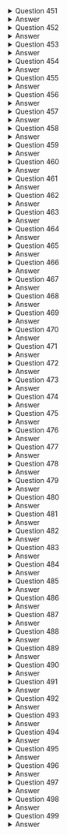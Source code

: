 <details>
  <summary>Question 451</summary>

A company is migrating its applications and databases to the AWS Cloud.
The company will use Amazon Elastic Container Service (Amazon ECS), AWS Direct Connect, and Amazon RDS.
Which activities will be managed by the company's operational team?
(Choose three.)

-   [ ] A. Management of the Amazon RDS infrastructure layer, operating system, and platforms
-   [ ] B. Creation of an Amazon RDS DB instance and configuring the scheduled maintenance window
-   [ ] C. Configuration of additional software components on Amazon ECS for monitoring, patch management, log management, and host intrusion detection
-   [ ] D. Installation of patches for all minor and major database versions for Amazon RDS
-   [ ] E. Ensure the physical security of the Amazon RDS infrastructure in the data center
-   [ ] F. Encryption of the data that moves in transit through Direct Connect

</details>

<details>
  <summary>Answer</summary>

-   [ ] B. Creation of an Amazon RDS DB instance and configuring the scheduled maintenance window
-   [ ] C. Configuration of additional software components on Amazon ECS for monitoring, patch management, log management, and host intrusion detection
-   [ ] F. Encryption of the data that moves in transit through Direct Connect

Why these are the correct answers:

B. Creation of an Amazon RDS DB instance and configuring the scheduled maintenance window

-   [ ] The company is responsible for creating and configuring RDS instances, including setting maintenance windows.

C. Configuration of additional software components on Amazon ECS for monitoring, patch management, log management, and host intrusion detection

-   [ ] The company manages the software and tools within their ECS environment.

F. Encryption of the data that moves in transit through Direct Connect

-   [ ] The company is responsible for securing data in transit, including encryption over Direct Connect.

Why are the other answers wrong?

-   [ ] A and D. AWS manages the underlying infrastructure, OS, and patching for RDS.
-   [ ] E. AWS is responsible for the physical security of its data centers.

Therefore, Options B, C, and F are the activities managed by the company.

</details>
<details>
  <summary>Question 452</summary>

A company runs a Java-based job on an Amazon EC2 instance.
The job runs every hour and takes 10 seconds to run.
The job runs on a scheduled interval and consumes 1 GB of memory.
The CPU utilization of the instance is low except for short surges during which the job uses the maximum CPU available.
The company wants to optimize the costs to run the job.

Which solution will meet these requirements?

-   [ ] A. Use AWS App2Container (A2C) to containerize the job.
    Run the job as an Amazon Elastic Container Service (Amazon ECS) task on AWS Fargate with 0.5 virtual CPU (vCPU) and 1 GB of memory.
-   [ ] B. Copy the code into an AWS Lambda function that has 1 GB of memory.
    Create an Amazon EventBridge scheduled rule to run the code each hour.
-   [ ] C. Use AWS App2Container (A2C) to containerize the job.
    Install the container in the existing Amazon Machine Image (AMI).
    Ensure that the schedule stops the container when the task finishes.
-   [ ] D. Configure the existing schedule to stop the EC2 instance at the completion of the job and restart the EC2 instance when the next job starts.

</details>

<details>
  <summary>Answer</summary>

-   [ ] B. Copy the code into an AWS Lambda function that has 1 GB of memory.
    Create an Amazon EventBridge scheduled rule to run the code each hour.

Why these are the correct answers:

B. Copy the code into an AWS Lambda function that has 1 GB of memory.
Create an Amazon EventBridge scheduled rule to run the code each hour.

-   [ ] AWS Lambda is cost-effective for short-running, event-driven tasks.
-   [ ] EventBridge allows for scheduling Lambda functions, replacing the need for a continuously running EC2 instance.
-   [ ] Lambda's pay-per-use model aligns well with the job's short execution time and intermittent usage.

Why are the other answers wrong?

-   [ ] A. Running the job on Fargate is more expensive than Lambda for short, infrequent tasks.
-   [ ] C. Containerizing the job and running it on the existing EC2 instance does not optimize costs since the instance remains running.
-   [ ] D. Starting and stopping an EC2 instance adds overhead and is less efficient than using Lambda.

Therefore, Option B is the most cost-effective solution.

</details>
<details>
  <summary>Question 453</summary>

A company wants to implement a backup strategy for Amazon EC2 data and multiple Amazon S3 buckets.
Because of regulatory requirements, the company must retain backup files for a specific time period.
The company must not alter the files for the duration of the retention period.

Which solution will meet these requirements?

-   [ ] A. Use AWS Backup to create a backup vault that has a vault lock in governance mode.
    Create the required backup plan.
-   [ ] B. Use Amazon Data Lifecycle Manager to create the required automated snapshot policy.
-   [ ] C. Use Amazon S3 File Gateway to create the backup.
    Configure the appropriate S3 Lifecycle management.
-   [ ] D. Use AWS Backup to create a backup vault that has a vault lock in compliance mode.
    Create the required backup plan.

</details>

<details>
  <summary>Answer</summary>

-   [ ] D. Use AWS Backup to create a backup vault that has a vault lock in compliance mode.
    Create the required backup plan.

Why these are the correct answers:

D. Use AWS Backup to create a backup vault that has a vault lock in compliance mode.
Create the required backup plan.

-   [ ] AWS Backup centralizes backup management across AWS services.
-   [ ] Vault Lock in compliance mode prevents anyone, including the root user, from deleting or altering backups during the retention period, meeting the regulatory requirement.

Why are the other answers wrong?

-   [ ] A. Governance mode allows privileged users to delete backups, which does not meet the requirement of immutability.
-   [ ] B. Data Lifecycle Manager automates snapshot management for EBS volumes but does not cover S3 backups or provide immutable storage.
-   [ ] C. S3 File Gateway is for integrating on-premises applications with S3 and does not provide backup and retention management like AWS Backup.

Therefore, Option D is the only solution that ensures immutable backups with AWS Backup and Vault Lock in compliance mode.

</details>
<details>
  <summary>Question 454</summary>

A company has resources across multiple AWS Regions and accounts.
A newly hired solutions architect discovers a previous employee did not provide details about the resources inventory.
The solutions architect needs to build and map the relationship details of the various workloads across all accounts.
Which solution will meet these requirements in the MOST operationally efficient way?

-   [ ] A. Use AWS Systems Manager Inventory to generate a map view from the detailed view report.
-   [ ] B. Use AWS Step Functions to collect workload details.
    Build architecture diagrams of the workloads manually.
-   [ ] C. Use Workload Discovery on AWS to generate architecture diagrams of the workloads.
-   [ ] D. Use AWS X-Ray to view the workload details.
    Build architecture diagrams with relationships.

</details>

<details>
  <summary>Answer</summary>

-   [ ] C. Use Workload Discovery on AWS to generate architecture diagrams of the workloads.

Why these are the correct answers:

C. Use Workload Discovery on AWS to generate architecture diagrams of the workloads.

-   [ ] Workload Discovery on AWS automatically discovers and maps dependencies between applications and infrastructure, providing a visual representation of workloads.
-   [ ] It reduces the manual effort involved in documenting and understanding complex environments.

Why are the other answers wrong?

-   [ ] A. Systems Manager Inventory collects software and configuration data from EC2 instances but does not provide automated mapping of workload relationships.
-   [ ] B. Using Step Functions to collect details and manually building diagrams is time-consuming and inefficient.
-   [ ] D. AWS X-Ray is for tracing and analyzing distributed applications, not for discovering and mapping infrastructure.

Therefore, Option C is the most operationally efficient solution.

</details>
<details>
  <summary>Question 455</summary>

A company uses AWS Organizations.
The company wants to operate some of its AWS accounts with different budgets.
The company wants to receive alerts and automatically prevent provisioning of additional resources on AWS accounts when the allocated budget threshold is met during a specific period.
Which combination of solutions will meet these requirements? (Choose three.)

-   [ ] A. Use AWS Budgets to create a budget.
    Set the budget amount under the Cost and Usage Reports section of the required AWS accounts.
-   [ ] B. Use AWS Budgets to create a budget.
    Set the budget amount under the Billing dashboards of the required AWS accounts.
-   [ ] C. Create an IAM user for AWS Budgets to run budget actions with the required permissions.
-   [ ] D. Create an IAM role for AWS Budgets to run budget actions with the required permissions.
-   [ ] E. Add an alert to notify the company when each account meets its budget threshold.
    Add a budget action that selects the IAM identity created with the appropriate config rule to prevent provisioning of additional resources.
-   [ ] F. Add an alert to notify the company when each account meets its budget threshold.
    Add a budget action that selects the IAM identity created with the appropriate service control policy (SCP) to prevent provisioning of additional resources.

</details>

<details>
  <summary>Answer</summary>

-   [ ] B. Use AWS Budgets to create a budget.
    Set the budget amount under the Billing dashboards of the required AWS accounts.
-   [ ] D. Create an IAM role for AWS Budgets to run budget actions with the required permissions.
-   [ ] F. Add an alert to notify the company when each account meets its budget threshold.
    Add a budget action that selects the IAM identity created with the appropriate service control policy (SCP) to prevent provisioning of additional resources.

Why these are the correct answers:

B. Use AWS Budgets to create a budget.
Set the budget amount under the Billing dashboards of the required AWS accounts.

-   [ ] AWS Budgets allows you to set custom budgets to track costs.

D. Create an IAM role for AWS Budgets to run budget actions with the required permissions.

-   [ ] An IAM role provides secure permissions for AWS Budgets to take actions.

F. Add an alert to notify the company when each account meets its budget threshold.
Add a budget action that selects the IAM identity created with the appropriate service control policy (SCP) to prevent provisioning of additional resources.

-   [ ] Budget actions can be configured to prevent resource provisioning, and SCPs can enforce these restrictions across accounts.

Why are the other answers wrong?

-   [ ] A. Budget amounts are not set under Cost and Usage Reports.
-   [ ] C. Using an IAM user for budget actions is less secure than using an IAM role.
-   [ ] E. Config rules do not prevent resource provisioning in the same way that SCPs do.

Therefore, Options B, D, and F are the correct solutions.

</details>
<details>
  <summary>Question 456</summary>

A company runs applications on Amazon EC2 instances in one AWS Region.
The company wants to back up the EC2 instances to a second Region.
The company also wants to provision EC2 resources in the second Region and manage the EC2 instances centrally from one AWS account.
Which solution will meet these requirements MOST cost-effectively?

-   [ ] A. Create a disaster recovery (DR) plan that has a similar number of EC2 instances in the second Region.
    Configure data replication.
-   [ ] B. Create point-in-time Amazon Elastic Block Store (Amazon EBS) snapshots of the EC2 instances.
    Copy the snapshots to the second Region periodically.
-   [ ] C. Create a backup plan by using AWS Backup.
    Configure cross-Region backup to the second Region for the EC2 instances.
-   [ ] D. Deploy a similar number of EC2 instances in the second Region.
    Use AWS DataSync to transfer the data from the source Region to the second Region.

</details>

<details>
  <summary>Answer</summary>

-   [ ] C. Create a backup plan by using AWS Backup.
    Configure cross-Region backup to the second Region for the EC2 instances.

Why these are the correct answers:

C. Create a backup plan by using AWS Backup.
Configure cross-Region backup to the second Region for the EC2 instances.

-   [ ] AWS Backup centralizes backup management and supports cross-Region backups.
-   [ ] It provides a cost-effective way to manage backups across Regions.

Why are the other answers wrong?

-   [ ] A. Maintaining a similar number of EC2 instances in the DR Region increases costs.
-   [ ] B. Manually copying EBS snapshots is complex and does not provide centralized management.
-   [ ] D. Using DataSync is for data migration, not for backup and recovery.
    It also involves managing EC2 instances in both Regions.

Therefore, Option C is the most cost-effective and efficient solution.

</details>
<details>
  <summary>Question 457</summary>

A company that uses AWS is building an application to transfer data to a product manufacturer.
The company has its own identity provider (IdP).
The company wants the IdP to authenticate application users while the users use the application to transfer data.
The company must use Applicability Statement 2 (AS2) protocol.

Which solution will meet these requirements?

-   [ ] A. Use AWS DataSync to transfer the data.
    Create an AWS Lambda function for IdP authentication.
-   [ ] B. Use Amazon AppFlow flows to transfer the data.
    Create an Amazon Elastic Container Service (Amazon ECS) task for IdP authentication.
-   [ ] C. Use AWS Transfer Family to transfer the data.
    Create an AWS Lambda function for IdP authentication.
-   [ ] D. Use AWS Storage Gateway to transfer the data.
    Create an Amazon Cognito identity pool for IdP authentication.

</details>

<details>
  <summary>Answer</summary>

-   [ ] C. Use AWS Transfer Family to transfer the data.
    Create an AWS Lambda function for IdP authentication.

Why these are the correct answers:

C. Use AWS Transfer Family to transfer the data.
Create an AWS Lambda function for IdP authentication.

-   [ ] AWS Transfer Family supports the AS2 protocol for secure data transfer.
-   [ ] Lambda functions can be used for custom authentication logic with the company's IdP.

Why are the other answers wrong?

-   [ ] A. AWS DataSync is for large-scale data migration, not for AS2 transfers.
-   [ ] B. Amazon AppFlow is for data transfer between SaaS applications, not for AS2.
-   [ ] D. AWS Storage Gateway is for hybrid cloud storage, not for AS2.
    Amazon Cognito is for user authentication, not IdP integration in this context.

Therefore, Option C is the correct solution.

</details>
<details>
  <summary>Question 458</summary>

A solutions architect is designing a REST API in Amazon API Gateway for a cash payback service.
The application requires 1 GB of memory and 2 GB of storage for its computation resources.
The application will require that the data is in a relational format.
Which additional combination of AWS services will meet these requirements with the LEAST administrative effort? (Choose two.)

-   [ ] A. Amazon EC2
-   [ ] B. AWS Lambda
-   [ ] C. Amazon RDS
-   [ ] D. Amazon DynamoDB
-   [ ] E. Amazon Elastic Kubernetes Services (Amazon EKS)

</details>

<details>
  <summary>Answer</summary>

-   [ ] B. AWS Lambda
-   [ ] C. Amazon RDS

Why these are the correct answers:

B. AWS Lambda

-   [ ] Lambda provides a serverless compute environment that can meet the application's memory and storage requirements with minimal administration.

C. Amazon RDS

-   [ ] Amazon RDS is a managed relational database service that meets the requirement for relational data storage and reduces administrative overhead.

Why are the other answers wrong?

-   [ ] A and E. Amazon EC2 and Amazon EKS require more administrative effort for managing infrastructure.
-   [ ] D. Amazon DynamoDB is a NoSQL database and does not meet the relational data requirement.

Therefore, Options B and C are the most suitable choices.

</details>
<details>
  <summary>Question 459</summary>

A company uses AWS Organizations to run workloads within multiple AWS accounts.
A tagging policy adds department tags to AWS resources when the company creates tags.
An accounting team needs to determine spending on Amazon EC2 consumption.
The accounting team must determine which departments are responsible for the costs regardless of AWS account.
The accounting team has access to AWS Cost Explorer for all AWS accounts within the organization and needs to access all reports from Cost Explorer.
Which solution meets these requirements in the MOST operationally efficient way?

-   [ ] A. From the Organizations management account billing console, activate a user-defined cost allocation tag named department.
    Create one cost report in Cost Explorer grouping by tag name, and filter by EC2.
-   [ ] B. From the Organizations management account billing console, activate an AWS-defined cost allocation tag named department.
    Create one cost report in Cost Explorer grouping by tag name, and filter by EC2.
-   [ ] C. From the Organizations member account billing console, activate a user-defined cost allocation tag named department.
    Create one cost report in Cost Explorer grouping by the tag name, and filter by EC2.
-   [ ] D. From the Organizations member account billing console, activate an AWS-defined cost allocation tag named department.
    Create one cost report in Cost Explorer grouping by tag name, and filter by EC2.

</details>

<details>
  <summary>Answer</summary>

-   [ ] A. From the Organizations management account billing console, activate a user-defined cost allocation tag named department.
    Create one cost report in Cost Explorer grouping by tag name, and filter by EC2.

Why these are the correct answers:

A. From the Organizations management account billing console, activate a user-defined cost allocation tag named department.
Create one cost report in Cost Explorer grouping by tag name, and filter by EC2.

-   [ ] Activating the tag in the management account ensures that the cost allocation tag is applied across all accounts in the organization.
-   [ ] Cost Explorer can then be used to generate a report grouped by the department tag, providing a consolidated view of EC2 spending.

Why are the other answers wrong?

-   [ ] B. AWS-defined cost allocation tags cannot be created or activated by users.
-   [ ] C and D. Activating the tag in a member account does not provide a consolidated view across the organization.

Therefore, Option A is the most operationally efficient solution.

</details>
<details>
  <summary>Question 460</summary>

A company wants to securely exchange data between its software as a service (SaaS) application Salesforce account and Amazon S3.
The company must encrypt the data at rest by using AWS Key Management Service (AWS KMS) customer managed keys (CMKs).
The company must also encrypt the data in transit.
The company has enabled API access for the Salesforce account.

-   [ ] A. Create AWS Lambda functions to transfer the data securely from Salesforce to Amazon S3.
-   [ ] B. Create an AWS Step Functions workflow.
    Define the task to transfer the data securely from Salesforce to Amazon S3.
-   [ ] C. Create Amazon AppFlow flows to transfer the data securely from Salesforce to Amazon S3.
-   [ ] D. Create a custom connector for Salesforce to transfer the data securely from Salesforce to Amazon S3.

</details>

<details>
  <summary>Answer</summary>

-   [ ] C. Create Amazon AppFlow flows to transfer the data securely from Salesforce to Amazon S3.

Why these are the correct answers:

C. Create Amazon AppFlow flows to transfer the data securely from Salesforce to Amazon S3.

-   [ ] Amazon AppFlow is designed for secure data transfer between SaaS applications and AWS services like S3.
-   [ ] AppFlow supports encryption at rest with KMS and encryption in transit.

Why are the other answers wrong?

-   [ ] A. Lambda functions can transfer data but require more custom code and management for security and encryption.
-   [ ] B. Step Functions orchestrate workflows but do not directly transfer data.
    They would need to integrate with other services, adding complexity.
-   [ ] D. Creating a custom connector is more complex and time-consuming than using AppFlow.

Therefore, Option C provides the most straightforward and secure solution.

</details>

<details>
  <summary>Question 461</summary>

A company is developing a mobile gaming app in a single AWS Region.
The app runs on multiple Amazon EC2 instances in an Auto Scaling group.
The company stores the app data in Amazon DynamoDB.
The app communicates by using TCP traffic and UDP traffic between the users and the servers.
The application will be used globally.
The company wants to ensure the lowest possible latency for all users.
Which solution will meet these requirements?

-   [ ] A. Use AWS Global Accelerator to create an accelerator.
    Create an Application Load Balancer (ALB) behind an accelerator endpoint that uses Global Accelerator integration and listening on the TCP and UDP ports.
    Update the Auto Scaling group to register instances on the ALB.
-   [ ] B. Use AWS Global Accelerator to create an accelerator.
    Create a Network Load Balancer (NLB) behind an accelerator endpoint that uses Global Accelerator integration and listening on the TCP and UDP ports.
    Update the Auto Scaling group to register instances on the NLB.
-   [ ] C. Create an Amazon CloudFront content delivery network (CDN) endpoint.
    Create a Network Load Balancer (NLB) behind the endpoint and listening on the TCP and UDP ports.
    Update the Auto Scaling group to register instances on the NLB.
    Update CloudFront to use the NLB as the origin.
-   [ ] D. Create an Amazon CloudFront content delivery network (CDN) endpoint.
    Create an Application Load Balancer (ALB) behind the endpoint and listening on the TCP and UDP ports.
    Update the Auto Scaling group to register instances on the ALB.
    Update CloudFront to use the ALB as the origin.

</details>

<details>
  <summary>Answer</summary>

-   [ ] B. Use AWS Global Accelerator to create an accelerator.
    Create a Network Load Balancer (NLB) behind an accelerator endpoint that uses Global Accelerator integration and listening on the TCP and UDP ports.
    Update the Auto Scaling group to register instances on the NLB.

Why these are the correct answers:

B. Use AWS Global Accelerator to create an accelerator.
Create a Network Load Balancer (NLB) behind an accelerator endpoint that uses Global Accelerator integration and listening on the TCP and UDP ports.
Update the Auto Scaling group to register instances on the NLB.

-   [ ] AWS Global Accelerator improves global application performance by routing traffic through AWS's global network, reducing latency.
-   [ ] Network Load Balancers (NLBs) can handle both TCP and UDP traffic, which is necessary for the gaming app.

Why are the other answers wrong?

-   [ ] A. Application Load Balancers (ALBs) primarily handle HTTP/HTTPS traffic, not general TCP/UDP traffic.
-   [ ] C and D. CloudFront is a CDN designed for caching content, which is not the primary need for a low-latency, real-time gaming application.

Therefore, Option B is the most suitable solution for minimizing latency for global users.

</details>
<details>
  <summary>Question 462</summary>

A company has an application that processes customer orders.
The company hosts the application on an Amazon EC2 instance that saves the orders to an Amazon Aurora database.
Occasionally when traffic is high the workload does not process orders fast enough.
What should a solutions architect do to write the orders reliably to the database as quickly as possible?

-   [ ] A. Increase the instance size of the EC2 instance when traffic is high.
    Write orders to Amazon Simple Notification Service (Amazon SNS).
    Subscribe the database endpoint to the SNS topic.
-   [ ] B. Write orders to an Amazon Simple Queue Service (Amazon SQS) queue.
    Use EC2 instances in an Auto Scaling group behind an Application Load Balancer to read from the SQS queue and process orders into the database.
-   [ ] C. Write orders to Amazon Simple Notification Service (Amazon SNS).
    Subscribe the database endpoint to the SNS topic.
    Use EC2 instances in an Auto Scaling group behind an Application Load Balancer to read from the SNS topic.
-   [ ] D. Write orders to an Amazon Simple Queue Service (Amazon SQS) queue when the EC2 instance reaches CPU threshold limits.
    Use scheduled scaling of EC2 instances in an Auto Scaling group behind an Application Load Balancer to read from the SQS queue and process orders into the database.

</details>

<details>
  <summary>Answer</summary>

-   [ ] B. Write orders to an Amazon Simple Queue Service (Amazon SQS) queue.
    Use EC2 instances in an Auto Scaling group behind an Application Load Balancer to read from the SQS queue and process orders into the database.

Why these are the correct answers:

B. Write orders to an Amazon Simple Queue Service (Amazon SQS) queue.
Use EC2 instances in an Auto Scaling group behind an Application Load Balancer to read from the SQS queue and process orders into the database.

-   [ ] Amazon SQS decouples the order processing from the application, allowing orders to be queued during high traffic.
-   [ ] Auto Scaling groups ensure that there are enough EC2 instances to process the orders from the queue, and the Application Load Balancer distributes the workload.

Why are the other answers wrong?

-   [ ] A. Increasing the EC2 instance size might help temporarily but does not address the queuing of orders during traffic spikes.
    SNS is for pub/sub messaging, not for reliable queuing of order data.
-   [ ] C. Similar to A, SNS is not suitable for reliable order queuing.
-   [ ] D. Scheduled scaling does not react to immediate traffic spikes.
    It also adds complexity compared to Auto Scaling based on queue depth.

Therefore, Option B is the most reliable and scalable solution.

</details>
<details>
  <summary>Question 463</summary>

An IoT company is releasing a mattress that has sensors to collect data about a user's sleep.
The sensors will send data to an Amazon S3 bucket.
The sensors collect approximately 2 MB of data every night for each mattress.
The company must process and summarize the data for each mattress.
The results need to be available as soon as possible.
Data processing will require 1 GB of memory and will finish within 30 seconds.
Which solution will meet these requirements MOST cost-effectively?

-   [ ] A. Use AWS Glue with a Scala job
-   [ ] B. Use Amazon EMR with an Apache Spark script
-   [ ] C. Use AWS Lambda with a Python script
-   [ ] D. Use AWS Glue with a PySpark job

</details>

<details>
  <summary>Answer</summary>

-   [ ] C. Use AWS Lambda with a Python script

Why these are the correct answers:

C. Use AWS Lambda with a Python script

-   [ ] AWS Lambda is cost-effective for event-driven processing of small data sizes.
-   [ ] It can be triggered by S3 events when new data is uploaded.
-   [ ] Lambda supports up to 10 GB of memory and execution times up to 15 minutes, which meets the requirements.

Why are the other answers wrong?

-   [ ] A, B, and D. AWS Glue and Amazon EMR are more suitable for large-scale data processing and analytics.
    They are more expensive and have more overhead for this small-scale, event-driven processing.

Therefore, Option C is the most cost-effective solution.

</details>
<details>
  <summary>Question 464</summary>

A company hosts an online shopping application that stores all orders in an Amazon RDS for PostgreSQL Single-AZ DB instance.
Management wants to eliminate single points of failure and has asked a solutions architect to recommend an approach to minimize database downtime without requiring any changes to the application code.
Which solution meets these requirements?

-   [ ] A. Convert the existing database instance to a Multi-AZ deployment by modifying the database instance and specifying the Multi-AZ option.
-   [ ] B. Create a new RDS Multi-AZ deployment.
    Take a snapshot of the current RDS instance and restore the new Multi-AZ deployment with the snapshot.
-   [ ] C. Create a read-only replica of the PostgreSQL database in another Availability Zone.
    Use Amazon Route 53 weighted record sets to distribute requests across the databases.
-   [ ] D. Place the RDS for PostgreSQL database in an Amazon EC2 Auto Scaling group with a minimum group size of two.
    Use Amazon Route 53 weighted record sets to distribute requests across instances.

</details>

<details>
  <summary>Answer</summary>

-   [ ] A. Convert the existing database instance to a Multi-AZ deployment by modifying the database instance and specifying the Multi-AZ option.

Why these are the correct answers:

A. Convert the existing database instance to a Multi-AZ deployment by modifying the database instance and specifying the Multi-AZ option.

-   [ ] Amazon RDS Multi-AZ provides high availability by synchronously replicating data to a standby instance in a different Availability Zone.
-   [ ] Converting the existing instance is the simplest way to achieve this without application code changes.

Why are the other answers wrong?

-   [ ] B. Creating a new Multi-AZ deployment and restoring from a snapshot involves downtime during the restoration process.
-   [ ] C. Read replicas are for scaling read operations, not for high availability.
    Route 53 weighted record sets do not provide automatic failover.
-   [ ] D. RDS databases cannot run in EC2 Auto Scaling groups.

Therefore, Option A is the best solution for minimizing downtime without application changes.

</details>
<details>
  <summary>Question 465</summary>

A company is developing an application to support customer demands.
The company wants to deploy the application on multiple Amazon EC2 Nitro-based instances within the same Availability Zone.
The company also wants to give the application the ability to write to multiple block storage volumes in multiple EC2 Nitro-based instances simultaneously to achieve higher application availability.
Which solution will meet these requirements?

-   [ ] A. Use General Purpose SSD (gp3) EBS volumes with Amazon Elastic Block Store (Amazon EBS) Multi-Attach
-   [ ] B. Use Throughput Optimized HDD (st1) EBS volumes with Amazon Elastic Block Store (Amazon EBS) Multi-Attach
-   [ ] C. Use Provisioned IOPS SSD (io2) EBS volumes with Amazon Elastic Block Store (Amazon EBS) Multi-Attach
-   [ ] D. Use General Purpose SSD (gp2) EBS volumes with Amazon Elastic Block Store (Amazon EBS) Multi-Attach

</details>

<details>
  <summary>Answer</summary>

-   [ ] C. Use Provisioned IOPS SSD (io2) EBS volumes with Amazon Elastic Block Store (Amazon EBS) Multi-Attach

Why these are the correct answers:

C. Use Provisioned IOPS SSD (io2) EBS volumes with Amazon Elastic Block Store (Amazon EBS) Multi-Attach

-   [ ] Amazon EBS Multi-Attach allows a Provisioned IOPS SSD (io2) volume to be attached to multiple EC2 instances simultaneously.
-   [ ] io2 volumes provide high performance and are suitable for applications requiring concurrent writes.

Why are the other answers wrong?

-   [ ] A, B, and D. General Purpose SSD (gp3 and gp2) and Throughput Optimized HDD (st1) volumes do not support EBS Multi-Attach for concurrent writes.

Therefore, Option C is the only solution that meets the requirements.

</details>
<details>
  <summary>Question 466</summary>

A company designed a stateless two-tier application that uses Amazon EC2 in a single Availability Zone and an Amazon RDS Multi-AZ DB instance.
New company management wants to ensure the application is highly available.
What should a solutions architect do to meet this requirement?

-   [ ] A. Configure the application to use Multi-AZ EC2 Auto Scaling and create an Application Load Balancer
-   [ ] B. Configure the application to take snapshots of the EC2 instances and send them to a different AWS Region
-   [ ] C. Configure the application to use Amazon Route 53 latency-based routing to feed requests to the application
-   [ ] D. Configure Amazon Route 53 rules to handle incoming requests and create a Multi-AZ Application Load Balancer

</details>

<details>
  <summary>Answer</summary>

-   [ ] A. Configure the application to use Multi-AZ EC2 Auto Scaling and create an Application Load Balancer

Why these are the correct answers:

A. Configure the application to use Multi-AZ EC2 Auto Scaling and create an Application Load Balancer

-   [ ] Multi-AZ EC2 Auto Scaling ensures that the application is resilient to AZ failures.
-   [ ] An Application Load Balancer distributes traffic across instances, improving availability.

Why are the other answers wrong?

-   [ ] B. Snapshots are for backup and recovery, not for high availability.
-   [ ] C. Route 53 latency-based routing improves performance but does not provide automatic failover within a single Region.
-   [ ] D. Route 53 rules do not create infrastructure, and ALBs are not inherently Multi-AZ.

Therefore, Option A is the correct solution.

</details>
<details>
  <summary>Question 467</summary>

A company uses AWS Organizations.
A member account has purchased a Compute Savings Plan.
Because of changes in the workloads inside the member account, the account no longer receives the full benefit of the Compute Savings Plan commitment.
The company uses less than 50% of its purchased compute power.
What should the company do?

-   [ ] A. Turn on discount sharing from the Billing Preferences section of the account console in the member account that purchased the Compute Savings Plan.
-   [ ] B. Turn on discount sharing from the Billing Preferences section of the account console in the company's Organizations management account.
-   [ ] C. Migrate additional compute workloads from another AWS account to the account that has the Compute Savings Plan.
-   [ ] D. Sell the excess Savings Plan commitment in the Reserved Instance Marketplace.

</details>

<details>
  <summary>Answer</summary>

-   [ ] B. Turn on discount sharing from the Billing Preferences section of the account console in the company's Organizations management account.

Why these are the correct answers:

B. Turn on discount sharing from the Billing Preferences section of the account console in the company's Organizations management account.

-   [ ] Discount sharing in AWS Organizations allows other accounts to benefit from the Savings Plan, maximizing its utilization.

Why are the other answers wrong?

-   [ ] A. Discount sharing is enabled in the management account, not the member account.
-   [ ] C. Migrating workloads might not be feasible or cost-effective.
-   [ ] D. Savings Plans cannot be sold in the Reserved Instance Marketplace.

Therefore, Option B is the correct solution.

</details>
<details>
  <summary>Question 468</summary>

A company is developing a microservices application that will provide a search catalog for customers.
The company must use REST APIs to present the frontend of the application to users.
The REST APIs must access the backend services that the company hosts in containers in private VPC subnets.
Which solution will meet these requirements?

-   [ ] A. Design a WebSocket API by using Amazon API Gateway.
    Host the application in Amazon Elastic Container Service (Amazon ECS) in a private subnet.
    Create a private VPC link for API Gateway to access Amazon ECS.
-   [ ] B. Design a REST API by using Amazon API Gateway.
    Host the application in Amazon Elastic Container Service (Amazon ECS) in a private subnet.
    Create a private VPC link for API Gateway to access Amazon ECS.
-   [ ] C. Design a WebSocket API by using Amazon API Gateway.
    Host the application in Amazon Elastic Container Service (Amazon ECS) in a private subnet.
    Create a security group for API Gateway to access Amazon ECS.
-   [ ] D. Design a REST API by using Amazon API Gateway.
    Host the application in Amazon Elastic Container Service (Amazon ECS) in a private subnet.
    Create a security group for API Gateway to access Amazon ECS.

</details>

<details>
  <summary>Answer</summary>

-   [ ] B. Design a REST API by using Amazon API Gateway.
    Host the application in Amazon Elastic Container Service (Amazon ECS) in a private subnet.
    Create a private VPC link for API Gateway to access Amazon ECS.

Why these are the correct answers:

B. Design a REST API by using Amazon API Gateway.
Host the application in Amazon Elastic Container Service (Amazon ECS) in a private subnet.
Create a private VPC link for API Gateway to access Amazon ECS.

-   [ ] Amazon API Gateway is used to create REST APIs.
-   [ ] Amazon ECS in a private subnet provides a secure environment for the microservices.
-   [ ] A private VPC link allows API Gateway to access ECS within the VPC without exposing traffic to the internet.

Why are the other answers wrong?

-   [ ] A and C. WebSocket APIs are for real-time, bidirectional communication, not for typical REST API use cases.
-   [ ] D. Security groups provide security but do not enable API Gateway to access ECS in a private subnet in the same way as a VPC link.

Therefore, Option B is the correct solution.

</details>
<details>
  <summary>Question 469</summary>

A company stores raw collected data in an Amazon S3 bucket.
The data is used for several types of analytics on behalf of the company's customers.
The type of analytics requested determines the access pattern on the S3 objects.
The company cannot predict or control the access pattern.
The company wants to reduce its S3 costs.
Which solution will meet these requirements?

-   [ ] A. Use S3 replication to transition infrequently accessed objects to S3 Standard-Infrequent Access (S3 Standard-IA)
-   [ ] B. Use S3 Lifecycle rules to transition objects from S3 Standard to Standard-Infrequent Access (S3 Standard-IA)
-   [ ] C. Use S3 Lifecycle rules to transition objects from S3 Standard to S3 Intelligent-Tiering
-   [ ] D. Use S3 Inventory to identify and transition objects that have not been accessed from S3 Standard to S3 Intelligent-Tiering

</details>

<details>
  <summary>Answer</summary>

-   [ ] C. Use S3 Lifecycle rules to transition objects from S3 Standard to S3 Intelligent-Tiering

Why these are the correct answers:

C. Use S3 Lifecycle rules to transition objects from S3 Standard to S3 Intelligent-Tiering

-   [ ] S3 Intelligent-Tiering automatically optimizes storage costs by moving data to the most cost-effective tier based on access patterns.
-   [ ] S3 Lifecycle rules automate this process.

Why are the other answers wrong?

-   [ ] A and B. S3 Standard-IA is suitable for infrequently accessed data, but since access patterns are unpredictable, Intelligent-Tiering is more efficient.
-   [ ] D. S3 Inventory helps identify object metadata but does not automate the tiering process like Lifecycle rules with Intelligent-Tiering.

Therefore, Option C is the most suitable solution.

</details>
<details>
  <summary>Question 470</summary>

A company has applications hosted on Amazon EC2 instances with IPv6 addresses.
The applications must initiate communications with other external applications using the internet.
However, the company's security policy states that any external service cannot initiate a connection to the EC2 instances.
What should a solutions architect recommend to resolve this issue?

-   [ ] A. Create a NAT gateway and make it the destination of the subnet's route table
-   [ ] B. Create an internet gateway and make it the destination of the subnet's route table
-   [ ] C. Create a virtual private gateway and make it the destination of the subnet's route table
-   [ ] D. Create an egress-only internet gateway and make it the destination of the subnet's route table

</details>

<details>
  <summary>Answer</summary>

-   [ ] D. Create an egress-only internet gateway and make it the destination of the subnet's route table

Why these are the correct answers:

D. Create an egress-only internet gateway and make it the destination of the subnet's route table

-   [ ] An egress-only internet gateway allows EC2 instances with IPv6 addresses to initiate outbound traffic to the internet but prevents inbound traffic.

Why are the other answers wrong?

-   [ ] A. A NAT gateway is for IPv4, not IPv6.
-   [ ] B. An internet gateway allows both inbound and outbound traffic.
-   [ ] C. A virtual private gateway is for VPN connections, not general internet access.

Therefore, Option D is the correct solution.

</details>

<details>
  <summary>Question 471</summary>

A company is creating an application that runs on containers in a VPC.
The application stores and accesses data in an Amazon S3 bucket.
During the development phase, the application will store and access 1 TB of data in Amazon S3 each day.
The company wants to minimize costs and wants to prevent traffic from traversing the internet whenever possible.
Which solution will meet these requirements?

-   [ ] A. Enable S3 Intelligent-Tiering for the S3 bucket
-   [ ] B. Enable S3 Transfer Acceleration for the S3 bucket
-   [ ] C. Create a gateway VPC endpoint for Amazon S3.
    Associate this endpoint with all route tables in the VPC
-   [ ] D. Create an interface endpoint for Amazon S3 in the VPC.
    Associate this endpoint with all route tables in the VPC

</details>

<details>
  <summary>Answer</summary>

-   [ ] C. Create a gateway VPC endpoint for Amazon S3.
    Associate this endpoint with all route tables in the VPC

Why these are the correct answers:

C. Create a gateway VPC endpoint for Amazon S3.
Associate this endpoint with all route tables in the VPC

-   [ ] Gateway VPC endpoints are cost-effective and allow traffic to stay within the AWS network.
-   [ ] They support high throughput and are suitable for large data transfers.

Why are the other answers wrong?

-   [ ] A. S3 Intelligent-Tiering optimizes storage costs but does not prevent traffic from traversing the internet.
-   [ ] B. S3 Transfer Acceleration speeds up transfers over the internet but does not keep traffic within the AWS network.
-   [ ] D. Interface VPC endpoints use PrivateLink and are more expensive than gateway endpoints for S3.

Therefore, Option C is the most cost-effective solution that keeps traffic within the AWS network.

</details>
<details>
  <summary>Question 472</summary>

A company has a mobile chat application with a data store based in Amazon DynamoDB.
Users would like new messages to be read with as little latency as possible.
A solutions architect needs to design an optimal solution that requires minimal application changes.
Which method should the solutions architect select?

-   [ ] A. Configure Amazon DynamoDB Accelerator (DAX) for the new messages table.
    Update the code to use the DAX endpoint.
-   [ ] B. Add DynamoDB read replicas to handle the increased read load.
    Update the application to point to the read endpoint for the read replicas.
-   [ ] C. Double the number of read capacity units for the new messages table in DynamoDB.
    Continue to use the existing DynamoDB endpoint.
-   [ ] D. Add an Amazon ElastiCache for Redis cache to the application stack.
    Update the application to point to the Redis cache endpoint instead of DynamoDB.

</details>

<details>
  <summary>Answer</summary>

-   [ ] A. Configure Amazon DynamoDB Accelerator (DAX) for the new messages table.
    Update the code to use the DAX endpoint.

Why these are the correct answers:

A. Configure Amazon DynamoDB Accelerator (DAX) for the new messages table.
Update the code to use the DAX endpoint.

-   [ ] DAX is a fully managed, highly available, in-memory cache for DynamoDB that reduces read latency.
-   [ ] It requires minimal application changes to point to the DAX endpoint.

Why are the other answers wrong?

-   [ ] B. Read replicas are not available for DynamoDB.
-   [ ] C. Increasing read capacity units increases costs but does not provide the same low latency as DAX.
-   [ ] D. ElastiCache requires significant application changes to implement caching logic.

Therefore, Option A is the most suitable solution.

</details>
<details>
  <summary>Question 473</summary>

A company hosts a website on Amazon EC2 instances behind an Application Load Balancer (ALB).
The website serves static content.
Website traffic is increasing, and the company is concerned about a potential increase in cost.
Which solution is the most cost-effective?

-   [ ] A. Create an Amazon CloudFront distribution to cache state files at edge locations
-   [ ] B. Create an Amazon ElastiCache cluster.
    Connect the ALB to the ElastiCache cluster to serve cached files
-   [ ] C. Create an AWS WAF web ACL and associate it with the ALB.
    Add a rule to the web ACL to cache static files
-   [ ] D. Create a second ALB in an alternative AWS Region.
    Route user traffic to the closest Region to minimize data transfer costs

</details>

<details>
  <summary>Answer</summary>

-   [ ] A. Create an Amazon CloudFront distribution to cache state files at edge locations

Why these are the correct answers:

A. Create an Amazon CloudFront distribution to cache state files at edge locations

-   [ ] Amazon CloudFront is a content delivery network (CDN) that caches static content at edge locations, reducing the load on EC2 instances and lowering costs.

Why are the other answers wrong?

-   [ ] B. ElastiCache is for caching dynamic data, not static files.
    It is also more complex and expensive than CloudFront for this purpose.
-   [ ] C. AWS WAF is a web application firewall and does not cache static files.
-   [ ] D. Creating a second ALB in another Region increases costs and is not necessary for serving static content.

Therefore, Option A is the most cost-effective solution.

</details>
<details>
  <summary>Question 474</summary>

A company has multiple VPCs across AWS Regions to support and run workloads that are isolated from workloads in other Regions.
Because of a recent application launch requirement, the company's VPCs must communicate with all other VPCs across all Regions.
Which solution will meet these requirements with the LEAST amount of administrative effort?

-   [ ] A. Use VPC peering to manage VPC communication in a single Region.
    Use VPC peering across Regions to manage VPC communications.
-   [ ] B. Use AWS Direct Connect gateways across all Regions to connect VPCs across regions and manage VPC communications.
-   [ ] C. Use AWS Transit Gateway to manage VPC communication in a single Region and Transit Gateway peering across Regions to manage VPC communications.
-   [ ] D. Use AWS PrivateLink across all Regions to connect VPCs across Regions and manage VPC communications

</details>

<details>
  <summary>Answer</summary>

-   [ ] C. Use AWS Transit Gateway to manage VPC communication in a single Region and Transit Gateway peering across Regions to manage VPC communications.

Why these are the correct answers:

C. Use AWS Transit Gateway to manage VPC communication in a single Region and Transit Gateway peering across Regions to manage VPC communications.

-   [ ] AWS Transit Gateway simplifies the management of connections between multiple VPCs and across Regions.
-   [ ] It reduces the complexity of managing numerous peering connections.

Why are the other answers wrong?

-   [ ] A. VPC peering becomes complex and difficult to manage as the number of VPCs increases.
-   [ ] B. Direct Connect gateways are for connecting to on-premises networks, not for VPC-to-VPC communication.
-   [ ] D. AWS PrivateLink is for accessing AWS services privately, not for connecting VPCs.

Therefore, Option C is the most efficient solution.

</details>
<details>
  <summary>Question 475</summary>

A company is designing a containerized application that will use Amazon Elastic Container Service (Amazon ECS).
The application needs to access a shared file system that is highly durable and can recover data to another AWS Region with a recovery point objective (RPO) of 8 hours.
The file system needs to provide a mount target in each Availability Zone within a Region.
A solutions architect wants to use AWS Backup to manage the replication to another Region.
Which solution will meet these requirements?

-   [ ] A. Amazon FSx for Windows File Server with a Multi-AZ deployment
-   [ ] B. Amazon FSx for NetApp ONTAP with a Multi-AZ deployment
-   [ ] C. Amazon Elastic File System (Amazon EFS) with the Standard storage class
-   [ ] D. Amazon FSx for OpenZFS

</details>

<details>
  <summary>Answer</summary>

-   [ ] C. Amazon Elastic File System (Amazon EFS) with the Standard storage class

Why these are the correct answers:

C. Amazon Elastic File System (Amazon EFS) with the Standard storage class

-   [ ] Amazon EFS provides a scalable, durable file system that can be mounted by multiple ECS tasks across Availability Zones.
-   [ ] AWS Backup can be used to back up EFS file systems for disaster recovery.

Why are the other answers wrong?

-   [ ] A, B, and D. Amazon FSx for Windows File Server, FSx for NetApp ONTAP, and FSx for OpenZFS are not designed to be mounted by multiple ECS tasks across Availability Zones in the same way as EFS.

Therefore, Option C is the correct solution.

</details>
<details>
  <summary>Question 476</summary>

A company is expecting rapid growth in the near future.
A solutions architect needs to configure existing users and grant permissions to new users on AWS.
The solutions architect has decided to create IAM groups.
Which additional action is the MOST secure way to grant permissions to the new users?

-   [ ] A. Apply service control policies (SCPs) to manage access permissions
-   [ ] B. Create IAM roles that have least privilege permission.
    Attach the roles to the IAM groups
-   [ ] C. Create an IAM policy that grants least privilege permission.
    Attach the policy to the IAM groups
-   [ ] D. Create IAM roles.
    Associate the roles with a permissions boundary that defines the maximum permissions

</details>

<details>
  <summary>Answer</summary>

-   [ ] C. Create an IAM policy that grants least privilege permission.
    Attach the policy to the IAM groups

Why these are the correct answers:

C. Create an IAM policy that grants least privilege permission.
Attach the policy to the IAM groups

-   [ ] IAM policies are the standard way to grant permissions to IAM users, groups, and roles.
-   [ ] Attaching a policy to a group allows you to manage permissions for multiple users efficiently.
-   [ ] Least privilege ensures that users have only the necessary permissions.

Why are the other answers wrong?

-   [ ] A. SCPs are used to manage permissions at the AWS Organizations level, not for granting permissions to individual users or groups.
-   [ ] B. Roles are typically assumed by AWS services or applications, not attached to IAM groups.
-   [ ] D. Permission boundaries set the maximum permissions that a role can have but do not grant permissions directly to users.

Therefore, Option C is the most secure and appropriate way to grant permissions.

</details>

<details>
  <summary>Question 477</summary>

A group requires permissions to list an Amazon S3 bucket and delete objects from that bucket.
An administrator has created the following IAM policy to provide access to the bucket and applied that policy to the group.
The group is not able to delete objects in the bucket.
The company follows least-privilege access rules.

```json
{
  "Version": "2012-10-17",
  "Statement": [
    {
      "Action": [
        "s3:ListBucket"
      ],
      "Resource": [
        "arn:aws:s3:::bucket-name"
      ],
      "Effect": "Allow"
    },
    {
      "Action": [
        "s3:DeleteObject"
      ],
      "Resource": [],
      "Effect": "Allow"
    }
  ]
}
```

Which statement should a solutions architect add to the policy to correct bucket access?

-   [ ] A.

```json
{
  "Action": [
    "s3:\*Object"
  ],
  "Resource": [
    "arn:aws:s3:::bucket-name/\*"
  ],
  "Effect": "Allow"
}
```

-   [ ] B.

```json
{
  "Action": [
    "s3:\*"
  ],
  "Resource": [
    "arn:aws:s3:::bucket-name/\*"
  ],
  "Effect": "Allow"
}
```

-   [ ] C.

```json
{
  "Action": [
    "s3:DeleteObject"
  ],
  "Resource": [
    "arn:aws:s3:::bucket-name\*"
  ],
  "Effect": "Allow"
}
```

-   [ ] D.

```json
{
  "Action": [
    "s3:DeleteObject"
  ],
  "Resource": [
    "arn:aws:s3:::bucket-name/\*"
  ],
  "Effect": "Allow"
}
```

</details>

<details>
  <summary>Answer</summary>

- [ ] D.

```json
{
  "Action": [
    "s3:DeleteObject"
  ],
  "Resource": [
    "arn:aws:s3:::bucket-name/\*"
  ],
  "Effect": "Allow"
}
```

Why D is the correct answer:

- [ ] The original policy was missing the Resource for the s3:DeleteObject action.
- [ ] The correct Resource should specify the objects within the bucket using arn:aws:s3:::bucket-name/*.

Why are the other answers wrong?

- [ ] A and B. Using s3:*Object or s3:* grants more permissions than necessary, violating the least-privilege principle.
- [ ] C. arn:aws:s3:::bucket-name* is an invalid ARN format.

Therefore, Option D is the correct and most secure solution.

</details>

<details>
  <summary>Question 478</summary>

A law firm needs to share information with the public.
The information includes hundreds of files that must be publicly readable.
Modifications or deletions of the files by anyone before a designated future date are prohibited.
Which solution will meet these requirements in the MOST secure way?

-   [ ] A. Upload all files to an Amazon S3 bucket that is configured for static website hosting.
    Grant read-only IAM permissions to any AWS principals that access the S3 bucket until the designated date.
-   [ ] B. Create a new Amazon S3 bucket with S3 Versioning enabled.
    Use S3 Object Lock with a retention period in accordance with the designated date.
    Configure the S3 bucket for static website hosting.
    Set an S3 bucket policy to allow read-only access to the objects.
-   [ ] C. Create a new Amazon S3 bucket with S3 Versioning enabled.
    Configure an event trigger to run an AWS Lambda function in case of object modification or deletion.
    Configure the Lambda function to replace the objects with the original versions from a private S3 bucket.
-   [ ] D. Upload all files to an Amazon S3 bucket that is configured for static website hosting.
    Select the folder that contains the files.
    Use S3 Object Lock with a retention period in accordance with the designated date.
    Grant read-only IAM permissions to any AWS principals that access the S3 bucket.

</details>

<details>
  <summary>Answer</summary>

-   [ ] B. Create a new Amazon S3 bucket with S3 Versioning enabled.
    Use S3 Object Lock with a retention period in accordance with the designated date.
    Configure the S3 bucket for static website hosting.
    Set an S3 bucket policy to allow read-only access to the objects.

Why these are the correct answers:

B. Create a new Amazon S3 bucket with S3 Versioning enabled.
Use S3 Object Lock with a retention period in accordance with the designated date.
Configure the S3 bucket for static website hosting.
Set an S3 bucket policy to allow read-only access to the objects.

-   [ ] S3 Object Lock prevents objects from being deleted or modified for a specified retention period.
-   [ ] S3 Versioning protects against accidental deletions.
-   [ ] Static website hosting allows public access to the files.
-   [ ] An S3 bucket policy grants read-only access.

Why are the other answers wrong?

-   [ ] A. IAM permissions do not prevent authorized users from modifying or deleting objects.
-   [ ] C. Using Lambda functions to restore objects is complex and less secure than S3 Object Lock.
-   [ ] D. S3 Object Lock cannot be applied to a folder in S3.

Therefore, Option B is the most secure and efficient solution.

</details>
<details>
  <summary>Question 479</summary>

A company is making a prototype of the infrastructure for its new website by manually provisioning the necessary infrastructure.
This infrastructure includes an Auto Scaling group, an Application Load Balancer and an Amazon RDS database.
After the configuration has been thoroughly validated, the company wants the capability to immediately deploy the infrastructure for development and production use in two Availability Zones in an automated fashion.
What should a solutions architect recommend to meet these requirements?

-   [ ] A. Use AWS Systems Manager to replicate and provision the prototype infrastructure in two Availability Zones
-   [ ] B. Define the infrastructure as a template by using the prototype infrastructure as a guide.
    Deploy the infrastructure with AWS CloudFormation.
-   [ ] C. Use AWS Config to record the inventory of resources that are used in the prototype infrastructure.
    Use AWS Config to deploy the prototype infrastructure into two Availability Zones.
-   [ ] D. Use AWS Elastic Beanstalk and configure it to use an automated reference to the prototype infrastructure to automatically deploy new environments in two Availability Zones.

</details>

<details>
  <summary>Answer</summary>

-   [ ] B. Define the infrastructure as a template by using the prototype infrastructure as a guide.
    Deploy the infrastructure with AWS CloudFormation.

Why these are the correct answers:

B. Define the infrastructure as a template by using the prototype infrastructure as a guide.
Deploy the infrastructure with AWS CloudFormation.

-   [ ] AWS CloudFormation allows you to define infrastructure as code, enabling automated and repeatable deployments.
-   [ ] It ensures consistency and reduces manual errors.

Why are the other answers wrong?

-   [ ] A. AWS Systems Manager is for managing EC2 instances, not for provisioning infrastructure.
-   [ ] C. AWS Config records configuration changes but does not deploy infrastructure.
-   [ ] D. Elastic Beanstalk is for deploying applications, not for defining and deploying infrastructure components like Auto Scaling groups and load balancers.

Therefore, Option B is the most appropriate solution.

</details>
<details>
  <summary>Question 480</summary>

A business application is hosted on Amazon EC2 and uses Amazon S3 for encrypted object storage.
The chief information security officer has directed that no application traffic between the two services should traverse the public internet.
Which capability should the solutions architect use to meet the compliance requirements?

-   [ ] A. AWS Key Management Service (AWS KMS)
-   [ ] B. VPC endpoint
-   [ ] C. Private subnet
-   [ ] D. Virtual private gateway

</details>

<details>
  <summary>Answer</summary>

-   [ ] B. VPC endpoint

Why these are the correct answers:

B. VPC endpoint

-   [ ] VPC endpoints enable private connections to AWS services like S3 without using the internet.
-   [ ] They keep traffic within the AWS network.

Why are the other answers wrong?

-   [ ] A. AWS KMS is for managing encryption keys, not for network traffic routing.
-   [ ] C. Private subnets provide network isolation within a VPC but do not prevent traffic from leaving the VPC to access S3.
-   [ ] D. A virtual private gateway is for connecting to on-premises networks, not for S3 access.

Therefore, Option B is the correct solution.

</details>

<details>
  <summary>Question 481</summary>

A company hosts a three-tier web application in the AWS Cloud.
A Multi-AZ Amazon RDS for MySQL server forms the database layer Amazon ElastiCache forms the cache layer.
The company wants a caching strategy that adds or updates data in the cache when a customer adds an item to the database.
The data in the cache must always match the data in the database.

Which solution will meet these requirements?

-   [ ] A. Implement the lazy loading caching strategy
-   [ ] B. Implement the write-through caching strategy
-   [ ] C. Implement the adding TTL caching strategy
-   [ ] D. Implement the AWS AppConfig caching strategy

</details>

<details>
  <summary>Answer</summary>

-   [ ] B. Implement the write-through caching strategy

Why these are the correct answers:

B. Implement the write-through caching strategy

-   [ ] Write-through caching ensures that data is written to both the cache and the database simultaneously, maintaining data consistency.

Why are the other answers wrong?

-   [ ] A. Lazy loading only loads data into the cache when it is first requested, which does not guarantee that the cache is updated when a customer adds an item.
-   [ ] C. Adding TTL (Time To Live) involves setting an expiration time for cached data, which does not ensure immediate cache updates when the database is updated.
-   [ ] D. AWS AppConfig is for application configuration management, not for caching strategies.

Therefore, Option B is the correct solution.

</details>
<details>
  <summary>Question 482</summary>

A company wants to migrate 100 GB of historical data from an on-premises location to an Amazon S3 bucket.
The company has a 100 megabits per second (Mbps) internet connection on premises.
The company needs to encrypt the data in transit to the S3 bucket.
The company will store new data directly in Amazon S3.
Which solution will meet these requirements with the LEAST operational overhead?

-   [ ] A. Use the s3 sync command in the AWS CLI to move the data directly to an S3 bucket
-   [ ] B. Use AWS DataSync to migrate the data from the on-premises location to an S3 bucket
-   [ ] C. Use AWS Snowball to move the data to an S3 bucket
-   [ ] D. Set up an IPsec VPN from the on-premises location to AWS.
    Use the s3 cp command in the AWS CLI to move the data directly to an S3 bucket

</details>

<details>
  <summary>Answer</summary>

-   [ ] B. Use AWS DataSync to migrate the data from the on-premises location to an S3 bucket

Why these are the correct answers:

B. Use AWS DataSync to migrate the data from the on-premises location to an S3 bucket

-   [ ] AWS DataSync automates and accelerates data transfer between on-premises storage and Amazon S3.
-   [ ] It handles encryption in transit and minimizes operational overhead.

Why are the other answers wrong?

-   [ ] A and D. Using the AWS CLI or setting up an IPsec VPN requires more manual configuration and management.
-   [ ] C. AWS Snowball is for large-scale data transfers and is not suitable for only 100 GB of data.

Therefore, Option B is the most efficient solution.

</details>
<details>
  <summary>Question 483</summary>

A company containerized a Windows job that runs on .NET 6 Framework under a Windows container.
The company wants to run this job in the AWS Cloud.
The job runs every 10 minutes.
The job's runtime varies between 1 minute and 3 minutes.
Which solution will meet these requirements MOST cost-effectively?

-   [ ] A. Create an AWS Lambda function based on the container image of the job.
    Configure Amazon EventBridge to invoke the function every 10 minutes.
-   [ ] B. Use AWS Batch to create a job that uses AWS Fargate resources.
    Configure the job scheduling to run every 10 minutes.
-   [ ] C. Use Amazon Elastic Container Service (Amazon ECS) on AWS Fargate to run the job.
    Create a scheduled task based on the container image of the job to run every 10 minutes.
-   [ ] D. Use Amazon Elastic Container Service (Amazon ECS) on AWS Fargate to run the job.
    Create a standalone task based on the container image of the job.
    Use Windows task scheduler to run the job every 10 minutes.

</details>

<details>
  <summary>Answer</summary>

-   [ ] C. Use Amazon Elastic Container Service (Amazon ECS) on AWS Fargate to run the job.
    Create a scheduled task based on the container image of the job to run every 10 minutes.

Why these are the correct answers:

C. Use Amazon Elastic Container Service (Amazon ECS) on AWS Fargate to run the job.
Create a scheduled task based on the container image of the job to run every 10 minutes.

-   [ ] Amazon ECS on Fargate is cost-effective for running containerized applications without managing the underlying infrastructure.
-   [ ] Scheduled tasks in ECS allow for automated execution of the job at regular intervals.

Why are the other answers wrong?

-   [ ] A. Lambda has limitations on runtime for container images, and it may not be suitable for jobs that can run up to 3 minutes.
-   [ ] B. AWS Batch is designed for batch processing and is more suitable for large-scale, long-running jobs, not for short, frequent tasks.
-   [ ] D. Using Windows task scheduler adds complexity and requires managing a separate scheduling mechanism.

Therefore, Option C is the most cost-effective and efficient solution.

</details>
<details>
  <summary>Question 484</summary>

A company wants to move from many standalone AWS accounts to a consolidated, multi-account architecture.
The company plans to create many new AWS accounts for different business units.
The company needs to authenticate access to these AWS accounts by using a centralized corporate directory service.
Which combination of actions should a solutions architect recommend to meet these requirements? (Choose two.)

-   [ ] A. Create a new organization in AWS Organizations with all features turned on.
    Create the new AWS accounts in the organization.
-   [ ] B. Set up an Amazon Cognito identity pool.
    Configure AWS IAM Identity Center (AWS Single Sign-On) to accept Amazon Cognito authentication.
-   [ ] C. Configure a service control policy (SCP) to manage the AWS accounts.
    Add AWS IAM Identity Center (AWS Single Sign-On) to AWS Directory Service.
-   [ ] D. Create a new organization in AWS Organizations.
    Configure the organization's authentication mechanism to use AWS Directory Service directly.
-   [ ] E. Set up AWS IAM Identity Center (AWS Single Sign-On) in the organization.
    Configure IAM Identity Center, and integrate it with the company's corporate directory service.

</details>

<details>
  <summary>Answer</summary>

-   [ ] A. Create a new organization in AWS Organizations with all features turned on.
    Create the new AWS accounts in the organization.
-   [ ] E. Set up AWS IAM Identity Center (AWS Single Sign-On) in the organization.
    Configure IAM Identity Center, and integrate it with the company's corporate directory service.

Why these are the correct answers:

A. Create a new organization in AWS Organizations with all features turned on.
Create the new AWS accounts in the organization.

-   [ ] AWS Organizations provides centralized management of multiple AWS accounts.

E. Set up AWS IAM Identity Center (AWS Single Sign-On) in the organization.
Configure IAM Identity Center, and integrate it with the company's corporate directory service.

-   [ ] AWS IAM Identity Center (successor to AWS SSO) enables centralized authentication using a corporate directory.

Why are the other answers wrong?

-   [ ] B. Amazon Cognito is for customer identity and access management, not for internal corporate directory integration.
-   [ ] C. SCPs manage permissions, not authentication.
-   [ ] D. AWS Organizations does not directly integrate with AWS Directory Service for authentication.
    IAM Identity Center is needed.

Therefore, Options A and E are the correct solutions.

</details>
<details>
  <summary>Question 485</summary>

A company is looking for a solution that can store video archives in AWS from old news footage.
The company needs to minimize costs and will rarely need to restore these files.
When the files are needed, they must be available in a maximum of five minutes.
What is the MOST cost-effective solution?

-   [ ] A. Store the video archives in Amazon S3 Glacier and use Expedited retrievals.
-   [ ] B. Store the video archives in Amazon S3 Glacier and use Standard retrievals.
-   [ ] C. Store the video archives in Amazon S3 Standard-Infrequent Access (S3 Standard-IA).
-   [ ] D. Store the video archives in Amazon S3 One Zone-Infrequent Access (S3 One Zone-IA).

</details>

<details>
  <summary>Answer</summary>

-   [ ] A. Store the video archives in Amazon S3 Glacier and use Expedited retrievals.

Why these are the correct answers:

A. Store the video archives in Amazon S3 Glacier and use Expedited retrievals.

-   [ ] Amazon S3 Glacier is the most cost-effective storage for archiving data.
-   [ ] Expedited retrievals allow for access to data within minutes.

Why are the other answers wrong?

-   [ ] B. Standard retrievals from Glacier take several hours, which does not meet the 5-minute requirement.
-   [ ] C and D. S3 Standard-IA and S3 One Zone-IA are more expensive than Glacier and are designed for more frequent access.

Therefore, Option A is the most cost-effective solution that meets the retrieval time requirement.

</details>
<details>
  <summary>Question 486</summary>

A company is building a three-tier application on AWS.
The presentation tier will serve a static website The logic tier is a containerized application.
This application will store data in a relational database.
The company wants to simplify deployment and to reduce operational costs.
Which solution will meet these requirements?

-   [ ] A. Use Amazon S3 to host static content.
    Use Amazon Elastic Container Service (Amazon ECS) with AWS Fargate for compute power.
    Use a managed Amazon RDS cluster for the database.
-   [ ] B. Use Amazon CloudFront to host static content.
    Use Amazon Elastic Container Service (Amazon ECS) with Amazon EC2 for compute power.
    Use a managed Amazon RDS cluster for the database.
-   [ ] C. Use Amazon S3 to host static content.
    Use Amazon Elastic Kubernetes Service (Amazon EKS) with AWS Fargate for compute power.
    Use a managed Amazon RDS cluster for the database.
-   [ ] D. Use Amazon EC2 Reserved Instances to host static content.
    Use Amazon Elastic Kubernetes Service (Amazon EKS) with Amazon EC2 for compute power.
    Use a managed Amazon RDS cluster for the database.

</details>

<details>
  <summary>Answer</summary>

-   [ ] A. Use Amazon S3 to host static content.
    Use Amazon Elastic Container Service (Amazon ECS) with AWS Fargate for compute power.
    Use a managed Amazon RDS cluster for the database.

Why these are the correct answers:

A. Use Amazon S3 to host static content.
Use Amazon Elastic Container Service (Amazon ECS) with AWS Fargate for compute power.
Use a managed Amazon RDS cluster for the database.

-   [ ] Amazon S3 is cost-effective for hosting static content.
-   [ ] Amazon ECS with Fargate simplifies container deployment and management.
-   [ ] Managed RDS clusters reduce operational overhead for databases.

Why are the other answers wrong?

-   [ ] B. CloudFront is a CDN and is not necessary for hosting all static content.
    EC2 requires more management than Fargate.
-   [ ] C. EKS is more complex than ECS and is not needed for a simple containerized application.
-   [ ] D. EC2 Reserved Instances are for long-running workloads, not for hosting static content.
    EKS is more complex than ECS.

Therefore, Option A is the most straightforward and cost-effective solution.

</details>
<details>
  <summary>Question 487</summary>

A company seeks a storage solution for its application. The solution must be highly available and scalable.
The solution also must function as a file system be mountable by multiple Linux instances in AWS and on premises through native protocols, and have no minimum size requirements.
The company has set up a Site-to-Site VPN for access from its on-premises network to its VPC.
Which storage solution meets these requirements?

-   [ ] A. Amazon FSx Multi-AZ deployments
-   [ ] B. Amazon Elastic Block Store (Amazon EBS) Multi-Attach volumes
-   [ ] C. Amazon Elastic File System (Amazon EFS) with multiple mount targets
-   [ ] D. Amazon Elastic File System (Amazon EFS) with a single mount target and multiple access points

</details>

<details>
  <summary>Answer</summary>

-   [ ] C. Amazon Elastic File System (Amazon EFS) with multiple mount targets

Why these are the correct answers:

C. Amazon Elastic File System (Amazon EFS) with multiple mount targets

-   [ ] Amazon EFS provides a scalable, highly available file system that can be mounted by multiple Linux instances.
-   [ ] It supports access from both AWS and on-premises via Site-to-Site VPN.

Why are the other answers wrong?

-   [ ] A. Amazon FSx is not designed to be mounted by multiple Linux instances both in AWS and on-premises using native protocols.
-   [ ] B. EBS Multi-Attach allows attaching a volume to multiple EC2 instances but is not designed for on-premises access or as a file system.
-   [ ] D. EFS access points manage access but do not change the mount target behavior.

Therefore, Option C is the correct solution.

</details>
<details>
  <summary>Question 488</summary>

A 4-year-old media company is using the AWS Organizations all features feature set to organize its AWS accounts.
According to the company's finance team, the billing information on the member accounts must not be accessible to anyone, including the root user of the member accounts.
Which solution will meet these requirements?

-   [ ] A. Add all finance team users to an IAM group.
    Attach an AWS managed policy named Billing to the group.
-   [ ] B. Attach an identity-based policy to deny access to the billing information to all users, including the root user.
-   [ ] C. Create a service control policy (SCP) to deny access to the billing information.
    Attach the SCP to the root organizational unit (OU).
-   [ ] D. Convert from the Organizations all features feature set to the Organizations consolidated billing feature set.

</details>

<details>
  <summary>Answer</summary>

-   [ ] C. Create a service control policy (SCP) to deny access to the billing information.
    Attach the SCP to the root organizational unit (OU).

Why these are the correct answers:

C. Create a service control policy (SCP) to deny access to the billing information.
Attach the SCP to the root organizational unit (OU).

-   [ ] Service Control Policies (SCPs) allow you to centrally manage permissions for all accounts in your AWS Organization.
-   [ ] SCPs can deny access to billing information, even to the root user.

Why are the other answers wrong?

-   [ ] A. IAM policies grant permissions but cannot override the root user's access to billing information.
-   [ ] B. Identity-based policies cannot deny access to the root user.
-   [ ] D. Consolidated billing simplifies billing but does not prevent access to billing information.

Therefore, Option C is the correct solution.

</details>
<details>
  <summary>Question 489</summary>

An ecommerce company runs an application in the AWS Cloud that is integrated with an on-premises warehouse solution.
The company uses Amazon Simple Notification Service (Amazon SNS) to send order messages to an on-premises HTTPS endpoint so the warehouse application can process the orders.
The local data center team has detected that some of the order messages were not received.
A solutions architect needs to retain messages that are not delivered and analyze the messages for up to 14 days.
Which solution will meet these requirements with the LEAST development effort?

-   [ ] A. Configure an Amazon SNS dead letter queue that has an Amazon Kinesis Data Stream target with a retention period of 14 days.
-   [ ] B. Add an Amazon Simple Queue Service (Amazon SQS) queue with a retention period of 14 days between the application and Amazon SNS.
-   [ ] C. Configure an Amazon SNS dead letter queue that has an Amazon Simple Queue Service (Amazon SQS) target with a retention period of 14 days.
-   [ ] D. Configure an Amazon SNS dead letter queue that has an Amazon DynamoDB target with a TTL attribute set for a retention period of 14 days.

</details>

<details>
  <summary>Answer</summary>

-   [ ] C. Configure an Amazon SNS dead letter queue that has an Amazon Simple Queue Service (Amazon SQS) target with a retention period of 14 days.

Why these are the correct answers:

C. Configure an Amazon SNS dead letter queue that has an Amazon Simple Queue Service (Amazon SQS) target with a retention period of 14 days.

-   [ ] SNS dead letter queues (DLQs) allow you to retain undeliverable messages.
-   [ ] SQS provides a queue with a configurable retention period, making it suitable for storing and analyzing failed messages.

Why are the other answers wrong?

-   [ ] A. Kinesis Data Streams are for real-time data streaming, not for storing undelivered messages.
-   [ ] B. Adding an SQS queue between the application and SNS requires more development effort to modify the application.
-   [ ] D. DynamoDB is a NoSQL database and is not the most efficient way to store and analyze messages compared to SQS.

Therefore, Option C is the most efficient solution with the least development effort.

</details>
<details>
  <summary>Question 490</summary>

A gaming company uses Amazon DynamoDB to store user information such as geographic location, player data, and leaderboards.
The company needs to configure continuous backups to an Amazon S3 bucket with a minimal amount of coding.
The backups must not affect availability of the application and must not affect the read capacity units (RCUs) that are defined for the table.
Which solution meets these requirements?

-   [ ] A. Use an Amazon EMR cluster.
    Create an Apache Hive job to back up the data to Amazon S3.
-   [ ] B. Export the data directly from DynamoDB to Amazon S3 with continuous backups.
    Turn on point-in-time recovery for the table.
-   [ ] C. Configure Amazon DynamoDB Streams.
    Create an AWS Lambda function to consume the stream and export the data to an Amazon S3 bucket.
-   [ ] D. Create an AWS Lambda function to export the data from the database tables to Amazon S3 on a regular basis.
    Turn on point-in-time recovery for the table.

</details>

<details>
  <summary>Answer</summary>

-   [ ] B. Export the data directly from DynamoDB to Amazon S3 with continuous backups.
    Turn on point-in-time recovery for the table.

Why these are the correct answers:

B. Export the data directly from DynamoDB to Amazon S3 with continuous backups.
Turn on point-in-time recovery for the table.

-   [ ] DynamoDB's point-in-time recovery (PITR) provides continuous backups without affecting application availability or RCUs.
-   [ ] It allows you to restore the table to any point in time within the retention period.

Why are the other answers wrong?

-   [ ] A. EMR and Apache Hive are complex and not cost-effective for simple backups.
-   [ ] C. DynamoDB Streams capture changes to the table but do not provide a full backup solution.
    Lambda functions would require more coding.
-   [ ] D. Lambda functions for regular exports require coding and can affect RCUs.

Therefore, Option B is the most efficient and least disruptive solution.

</details>

<details>
  <summary>Question 491</summary>

A solutions architect is designing an asynchronous application to process credit card data validation requests for a bank.
The application must be secure and be able to process each request at least once.
Which solution will meet these requirements MOST cost-effectively?

-   [ ] A. Use AWS Lambda event source mapping.
    Set Amazon Simple Queue Service (Amazon SQS) standard queues as the event source.
    Use AWS Key Management Service (SSE-KMS) for encryption.
    Add the kms:Decrypt permission for the Lambda execution role.
-   [ ] B. Use AWS Lambda event source mapping.
    Use Amazon Simple Queue Service (Amazon SQS) FIFO queues as the event source.
    Use SQS managed encryption keys (SSE-SQS) for encryption.
    Add the encryption key invocation permission for the Lambda function.
-   [ ] C. Use the AWS Lambda event source mapping.
    Set Amazon Simple Queue Service (Amazon SQS) FIFO queues as the event source.
    Use AWS KMS keys (SSE-KMS).
    Add the kms:Decrypt permission for the Lambda execution role.
-   [ ] D. Use the AWS Lambda event source mapping.
    Set Amazon Simple Queue Service (Amazon SQS) standard queues as the event source.
    Use AWS KMS keys (SSE-KMS) for encryption.
    Add the encryption key invocation permission for the Lambda function.

</details>

<details>
  <summary>Answer</summary>

-   [ ] A. Use AWS Lambda event source mapping.
    Set Amazon Simple Queue Service (Amazon SQS) standard queues as the event source.
    Use AWS Key Management Service (SSE-KMS) for encryption.
    Add the kms:Decrypt permission for the Lambda execution role.

Why these are the correct answers:

A. Use AWS Lambda event source mapping.
Set Amazon Simple Queue Service (Amazon SQS) standard queues as the event source.
Use AWS Key Management Service (SSE-KMS) for encryption.
Add the kms:Decrypt permission for the Lambda execution role.

-   [ ] SQS standard queues provide at-least-once delivery, ensuring that each request is processed.
-   [ ] Lambda event source mapping simplifies processing items from SQS.
-   [ ] SSE-KMS encryption secures the data, and granting `kms:Decrypt` permission allows Lambda to decrypt the data.

Why are the other answers wrong?

-   [ ] B and C. FIFO queues are for ordered delivery, which is not a requirement here, and they are generally more expensive than standard queues.
-   [ ] D. The `kms:Decrypt` permission is correct for Lambda to decrypt data encrypted with SSE-KMS.
    The encryption key invocation permission is not the correct permission in this scenario.

Therefore, Option A is the most cost-effective and correct solution.

</details>
<details>
  <summary>Question 492</summary>

A company has multiple AWS accounts for development work.
Some staff consistently use oversized Amazon EC2 instances, which causes the company to exceed the yearly budget for the development accounts.
The company wants to centrally restrict the creation of AWS resources in these accounts.
Which solution will meet these requirements with the LEAST development effort?

-   [ ] A. Develop AWS Systems Manager templates that use an approved EC2 creation process.
    Use the approved Systems Manager templates to provision EC2 instances.
-   [ ] B. Use AWS Organizations to organize the accounts into organizational units (OUs).
    Define and attach a service control policy (SCP) to control the usage of EC2 instance types.
-   [ ] C. Configure an Amazon EventBridge rule that invokes an AWS Lambda function when an EC2 instance is created.
    Stop disallowed EC2 instance types.
-   [ ] D. Set up AWS Service Catalog products for the staff to create the allowed EC2 instance types.
    Ensure that staff can deploy EC2 instances only by using the Service Catalog products.

</details>

<details>
  <summary>Answer</summary>

-   [ ] B. Use AWS Organizations to organize the accounts into organizational units (OUs).
    Define and attach a service control policy (SCP) to control the usage of EC2 instance types.

Why these are the correct answers:

B. Use AWS Organizations to organize the accounts into organizational units (OUs).
Define and attach a service control policy (SCP) to control the usage of EC2 instance types.

-   [ ] AWS Organizations allows you to centrally manage AWS accounts.
-   [ ] Service Control Policies (SCPs) enable you to control which AWS services and actions are available to users and roles in those accounts.
-   [ ] This approach requires minimal development effort.

Why are the other answers wrong?

-   [ ] A. Systems Manager templates do not prevent users from creating EC2 instances outside the templates.
-   [ ] C. EventBridge and Lambda can stop instances but do not prevent their creation, and this approach requires more development.
-   [ ] D. Service Catalog requires significant setup and does not strictly prevent users from using other methods to create EC2 instances.

Therefore, Option B is the most efficient solution.

</details>
<details>
  <summary>Question 493</summary>

A company wants to use artificial intelligence (AI) to determine the quality of its customer service calls.
The company currently manages calls in four different languages, including English.
The company will offer new languages in the future.
The company does not have the resources to regularly maintain machine learning (ML) models.
The company needs to create written sentiment analysis reports from the customer service call recordings.
The customer service call recording text must be translated into English.

Which combination of steps will meet these requirements? (Choose three.)

-   [ ] A. Use Amazon Comprehend to translate the audio recordings into English.
-   [ ] B. Use Amazon Lex to create the written sentiment analysis reports.
-   [ ] C. Use Amazon Polly to convert the audio recordings into text.
-   [ ] D. Use Amazon Transcribe to convert the audio recordings in any language into text.
-   [ ] E. Use Amazon Translate to translate text in any language to English.
-   [ ] F. Use Amazon Comprehend to create the sentiment analysis reports.

</details>

<details>
  <summary>Answer</summary>

-   [ ] D. Use Amazon Transcribe to convert the audio recordings in any language into text.
-   [ ] E. Use Amazon Translate to translate text in any language to English.
-   [ ] F. Use Amazon Comprehend to create the sentiment analysis reports.

Why these are the correct answers:

D. Use Amazon Transcribe to convert the audio recordings in any language into text.

-   [ ] Amazon Transcribe converts audio into text, supporting multiple languages.

E. Use Amazon Translate to translate text in any language to English.

-   [ ] Amazon Translate translates text from various languages to English.

F. Use Amazon Comprehend to create the sentiment analysis reports.

-   [ ] Amazon Comprehend performs sentiment analysis on text.

Why are the other answers wrong?

-   [ ] A. Comprehend does not translate audio recordings.
-   [ ] B. Amazon Lex is for building conversational interfaces, not for sentiment analysis reports.
-   [ ] C. Amazon Polly converts text to speech, not the other way around.

Therefore, Options D, E, and F are the correct solutions.

</details>
<details>
  <summary>Question 494</summary>

A company uses Amazon EC2 instances to host its internal systems.
As part of a deployment operation, an administrator tries to use the AWS CLI to terminate an EC2 instance.
However, the administrator receives a 403 (Access Denied) error message.
The administrator is using an IAM role that has the following IAM policy attached:

```json
{
  "Version": "2012-10-17",
  "Statement": [
    {
      "Effect": "Allow",
      "Action": [
        "ec2:TerminateInstances"
      ],
      "Resource": [
        "\*"
      ]
    },
    {
      "Effect": "Deny",
      "Action": [
        "ec2:TerminateInstances"
      ],
      "Condition": {
        "NotIpAddress": {
          "aws:SourceIp": [
            "192.0.2.0/24",
            "203.0.113.0/24"
          ]
        }
      },
      "Resource": [
        "\*"
      ]
    }
  ]
}

```

What is the cause of the unsuccessful request?

-   [ ] A. The EC2 instance has a resource-based policy with a Deny statement.
-   [ ] B. The principal has not been specified in the policy statement.
-   [ ] C. The "Action" field does not grant the actions that are required to terminate the EC2 instance.
-   [ ] D. The request to terminate the EC2 instance does not originate from the CIDR blocks 192.0.2.0/24 or 203.0.113.0/24.

</details>

<details>
  <summary>Answer</summary>

-   [ ] D. The request to terminate the EC2 instance does not originate from the CIDR blocks 192.0.2.0/24 or 203.0.113.0/24.

Why these are the correct answers:

D. The request to terminate the EC2 instance does not originate from the CIDR blocks 192.0.2.0/24 or 203.0.113.0/24.

-   [ ] The deny statement in the IAM policy explicitly denies the ec2:TerminateInstances action if the request does not come from the specified IP address ranges.

Why are the other answers wrong?

-   [ ] A. EC2 instances do not have resource-based policies that would cause this issue.
-   [ ] B. The principal (the IAM role) is implicitly specified when the policy is attached to it.
-   [ ] C. The "Action" field correctly specifies ec2:TerminateInstances.

Therefore, Option D is the correct reason for the access denial.

</details>

<details>
  <summary>Question 495</summary>

A company is conducting an internal audit.
The company wants to ensure that the data in an Amazon S3 bucket that is associated with the company's AWS Lake Formation data lake does not contain sensitive customer or employee data.
The company wants to discover personally identifiable information (PII) or financial information, including passport numbers and credit card numbers.
Which solution will meet these requirements?

-   [ ] A. Configure AWS Audit Manager on the account.
    Select the Payment Card Industry Data Security Standards (PCI DSS) for auditing.
-   [ ] B. Configure Amazon S3 Inventory on the S3 bucket Configure Amazon Athena to query the inventory.
-   [ ] C. Configure Amazon Macie to run a data discovery job that uses managed identifiers for the required data types.
-   [ ] D. Use Amazon S3 Select to run a report across the S3 bucket.

</details>

<details>
  <summary>Answer</summary>

-   [ ] C. Configure Amazon Macie to run a data discovery job that uses managed identifiers for the required data types.

Why these are the correct answers:

C. Configure Amazon Macie to run a data discovery job that uses managed identifiers for the required data types.

-   [ ] Amazon Macie is designed to discover sensitive data, including PII and financial information, in S3 buckets.
-   [ ] It uses managed identifiers to identify specific data types like passport and credit card numbers.

Why are the other answers wrong?

-   [ ] A. AWS Audit Manager assesses compliance with industry standards but does not directly discover sensitive data within S3.
-   [ ] B. S3 Inventory and Athena can query object metadata but do not automatically identify sensitive data content.
-   [ ] D. S3 Select retrieves object content but does not provide automated discovery of sensitive data patterns.

Therefore, Option C is the correct solution.

</details>
<details>
  <summary>Question 496</summary>

A company uses on-premises servers to host its applications.
The company is running out of storage capacity.
The applications use both block storage and NFS storage.
The company needs a high-performing solution that supports local caching without re-architecting its existing applications.
Which combination of actions should a solutions architect take to meet these requirements? (Choose two.)

-   [ ] A. Mount Amazon S3 as a file system to the on-premises servers.
-   [ ] B. Deploy an AWS Storage Gateway file gateway to replace NFS storage.
-   [ ] C. Deploy AWS Snowball Edge to provision NFS mounts to on-premises servers.
-   [ ] D. Deploy an AWS Storage Gateway volume gateway to replace the block storage.
-   [ ] E. Deploy Amazon Elastic File System (Amazon EFS) volumes and mount them to on-premises servers.

</details>

<details>
  <summary>Answer</summary>

-   [ ] B. Deploy an AWS Storage Gateway file gateway to replace NFS storage.
-   [ ] D. Deploy an AWS Storage Gateway volume gateway to replace the block storage.

Why these are the correct answers:

B. Deploy an AWS Storage Gateway file gateway to replace NFS storage.

-   [ ] Storage Gateway file gateway provides a local cache and supports NFS, allowing on-premises applications to access AWS storage without re-architecting.

D. Deploy an AWS Storage Gateway volume gateway to replace the block storage.

-   [ ] Storage Gateway volume gateway provides a local cache and presents block storage to on-premises servers, allowing for seamless integration.

Why are the other answers wrong?

-   [ ] A. Amazon S3 is object storage and cannot be mounted as a file system in the same way as NFS.
-   [ ] C. Snowball Edge is for data migration and edge computing, not for providing ongoing storage access.
-   [ ] E. Amazon EFS is an AWS-native file system and cannot be directly mounted on-premises.

Therefore, Options B and D are the correct solutions.

</details>
<details>
  <summary>Question 497</summary>

A company has a service that reads and writes large amounts of data from an Amazon S3 bucket in the same AWS Region.
The service is deployed on Amazon EC2 instances within the private subnet of a VPC.
The service communicates with Amazon S3 over a NAT gateway in the public subnet.
However, the company wants a solution that will reduce the data output costs.
Which solution will meet these requirements MOST cost-effectively?

-   [ ] A. Provision a dedicated EC2 NAT instance in the public subnet.
    Configure the route table for the private subnet to use the elastic network interface of this instance as the destination for all S3 traffic.
-   [ ] B. Provision a dedicated EC2 NAT instance in the private subnet.
    Configure the route table for the public subnet to use the elastic network interface of this instance as the destination for all S3 traffic.
-   [ ] C. Provision a VPC gateway endpoint.
    Configure the route table for the private subnet to use the gateway endpoint as the route for all S3 traffic.
-   [ ] D. Provision a second NAT gateway.
    Configure the route table for the private subnet to use this NAT gateway as the destination for all S3 traffic.

</details>

<details>
  <summary>Answer</summary>

-   [ ] C. Provision a VPC gateway endpoint.
    Configure the route table for the private subnet to use the gateway endpoint as the route for all S3 traffic.

Why these are the correct answers:

C. Provision a VPC gateway endpoint.
Configure the route table for the private subnet to use the gateway endpoint as the route for all S3 traffic.

-   [ ] VPC gateway endpoints allow direct access to S3 from within the VPC without incurring data transfer costs.
-   [ ] They are more cost-effective than using a NAT gateway.

Why are the other answers wrong?

-   [ ] A, B, and D. Using NAT gateways, whether dedicated or additional, still incurs data transfer costs.

Therefore, Option C is the most cost-effective solution.

</details>
<details>
  <summary>Question 498</summary>

A company uses Amazon S3 to store high-resolution pictures in an S3 bucket.
To minimize application changes, the company stores the pictures as the latest version of an S3 object.
The company needs to retain only the two most recent versions of the pictures.

The company wants to reduce costs.
The company has identified the S3 bucket as a large expense.
Which solution will reduce the S3 costs with the LEAST operational overhead?

-   [ ] A. Use S3 Lifecycle to delete expired object versions and retain the two most recent versions.
-   [ ] B. Use an AWS Lambda function to check for older versions and delete all but the two most recent versions.
-   [ ] C. Use S3 Batch Operations to delete noncurrent object versions and retain only the two most recent versions.
-   [ ] D. Deactivate versioning on the S3 bucket and retain the two most recent versions.

</details>

<details>
  <summary>Answer</summary>

-   [ ] A. Use S3 Lifecycle to delete expired object versions and retain the two most recent versions.

Why these are the correct answers:

A. Use S3 Lifecycle to delete expired object versions and retain the two most recent versions.

-   [ ] S3 Lifecycle rules automate the management of object versions, reducing storage costs.
-   [ ] It is the most operationally efficient way to manage object retention.

Why are the other answers wrong?

-   [ ] B. Using a Lambda function adds complexity and operational overhead.
-   [ ] C. S3 Batch Operations are for large-scale operations and are not necessary for this simple version management task.
-   [ ] D. Deactivating versioning does not allow you to retain any previous versions.

Therefore, Option A is the most efficient solution.

</details>
<details>
  <summary>Question 499</summary>

A company needs to minimize the cost of its 1 Gbps AWS Direct Connect connection.
The company's average connection utilization is less than 10%.
A solutions architect must recommend a solution that will reduce the cost without compromising security.
Which solution will meet these requirements?

-   [ ] A. Set up a new 1 Gbps Direct Connect connection.
    Share the connection with another AWS account.
-   [ ] B. Set up a new 200 Mbps Direct Connect connection in the AWS Management Console.
-   [ ] C. Contact an AWS Direct Connect Partner to order a 1 Gbps connection.
    Share the connection with another AWS account.
-   [ ] D. Contact an AWS Direct Connect Partner to order a 200 Mbps hosted connection for an existing AWS account.

</details>

<details>
  <summary>Answer</summary>

-   [ ] D. Contact an AWS Direct Connect Partner to order a 200 Mbps hosted connection for an existing AWS account.

Why these are the correct answers:

D. Contact an AWS Direct Connect Partner to order a 200 Mbps hosted connection for an existing AWS account.

-   [ ] A hosted connection from a Direct Connect Partner allows for smaller, more cost-effective connections.
-   [ ] Reducing the connection speed aligns with the low utilization.

Why are the other answers wrong?

-   [ ] A and C. Sharing a 1 Gbps connection does not address the underutilization issue.
-   [ ] B. You cannot directly set up a 200 Mbps Direct Connect connection in the AWS Management Console; you must use a Direct Connect Partner for hosted connections.

Therefore, Option D is the correct solution.

</details>










